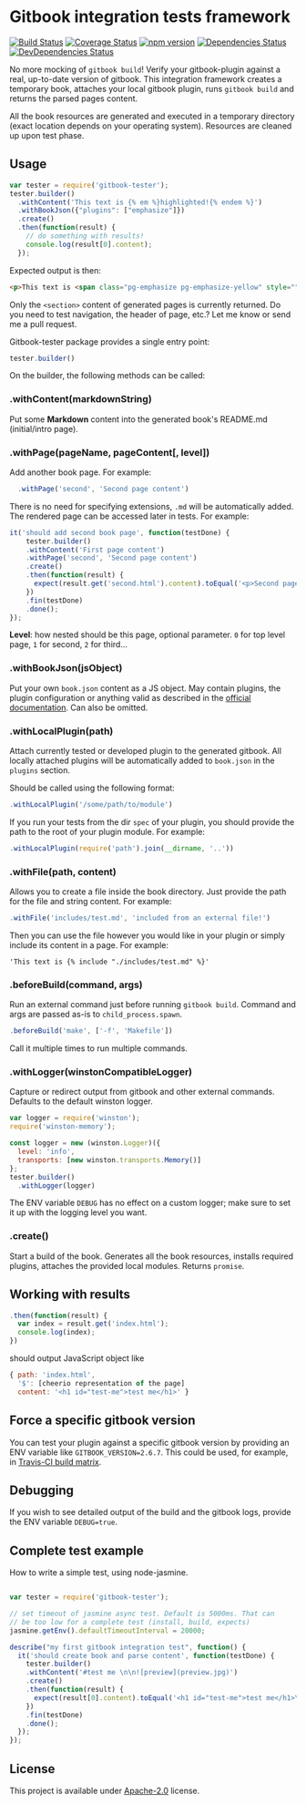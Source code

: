 # Gitbook integration tests framework

[![Build Status](https://travis-ci.org/todvora/gitbook-tester.svg?branch=master)](https://travis-ci.org/todvora/gitbook-tester)
[![Coverage Status](https://coveralls.io/repos/github/todvora/gitbook-tester/badge.svg?branch=master)](https://coveralls.io/github/todvora/gitbook-tester?branch=master)
[![npm version](https://badge.fury.io/js/gitbook-tester.svg)](https://badge.fury.io/js/gitbook-tester)
[![Dependencies Status](https://david-dm.org/todvora/gitbook-tester/status.svg)](https://david-dm.org/todvora/gitbook-tester/)
[![DevDependencies Status](https://david-dm.org/todvora/gitbook-tester/dev-status.svg)](https://david-dm.org/todvora/gitbook-tester/#info=devDependencies)

No more mocking of ```gitbook build```! Verify your gitbook-plugin against a real, up-to-date
version of gitbook. This integration framework creates a temporary book, attaches your local gitbook plugin, runs ```gitbook build``` and returns the parsed pages content.

All the book resources are generated and executed in a temporary directory (exact location
  depends on your operating system). Resources are cleaned up upon test phase.

## Usage

```js
var tester = require('gitbook-tester');
tester.builder()
  .withContent('This text is {% em %}highlighted!{% endem %}')
  .withBookJson({"plugins": ["emphasize"]})
  .create()
  .then(function(result) {
    // do something with results!
    console.log(result[0].content);
  });
```
Expected output is then:
```html
<p>This text is <span class="pg-emphasize pg-emphasize-yellow" style="">highlighted !</span></p>
```
Only the ```<section>``` content of generated pages is currently returned. Do you need
to test navigation, the header of page, etc.? Let me know or send me a pull request.

Gitbook-tester package provides a single entry point:

```js
tester.builder()
```

On the builder, the following methods can be called:

### .withContent(markdownString)
Put some **Markdown** content into the generated book's README.md (initial/intro page).

### .withPage(pageName, pageContent[, level])
Add another book page. For example:
```js
  .withPage('second', 'Second page content')
```
There is no need for specifying extensions, ```.md``` will be automatically added.
The rendered page can be accessed later in tests. For example:
```js
it('should add second book page', function(testDone) {
    tester.builder()
    .withContent('First page content')
    .withPage('second', 'Second page content')
    .create()
    .then(function(result) {
      expect(result.get('second.html').content).toEqual('<p>Second page content</p>');
    })
    .fin(testDone)
    .done();
});
```

**Level**: how nested should be this page, optional parameter. ```0``` for top level page, ```1``` for second, ```2``` for third...

### .withBookJson(jsObject)
Put your own ```book.json``` content as a JS object. May contain plugins,
the plugin configuration or anything valid as described in the [official documentation](http://help.gitbook.com/format/configuration.html).
Can also be omitted.

### .withLocalPlugin(path)
Attach currently tested or developed plugin to the generated gitbook. All locally attached plugins will be automatically added
 to ```book.json``` in the ```plugins``` section.

Should be called
using the following format:
```js
.withLocalPlugin('/some/path/to/module')
```
If you run your tests from the dir ```spec``` of your plugin, you should provide the
path to the root of your plugin module. For example:
```js
.withLocalPlugin(require('path').join(__dirname, '..'))
```

### .withFile(path, content)
Allows you to create a file inside the book directory. Just provide the path for the file and string content. For example:

```js
.withFile('includes/test.md', 'included from an external file!')
```
Then you can use the file however you would like in your plugin or simply include its content in a page. For example:

```
'This text is {% include "./includes/test.md" %}'
```

### .beforeBuild(command, args)
Run an external command just before running ```gitbook build```. Command and args are passed as-is to ```child_process.spawn```.

```js
.beforeBuild('make', ['-f', 'Makefile'])
```

Call it multiple times to run multiple commands.

### .withLogger(winstonCompatibleLogger)
Capture or redirect output from gitbook and other external commands.
Defaults to the default winston logger.

```js
var logger = require('winston');
require('winston-memory');

const logger = new (winston.Logger)({
  level: 'info',
  transports: [new winston.transports.Memory()]
};
tester.builder()
  .withLogger(logger)
```

The ENV variable ```DEBUG``` has no effect on a custom logger; make sure to set it up with the logging level you want.

### .create()
Start a build of the book. Generates all the book resources, installs required
plugins, attaches the provided local modules. Returns ```promise```.


## Working with results

```js
.then(function(result) {
  var index = result.get('index.html');
  console.log(index);  
})
```
should output JavaScript object like
```js
{ path: 'index.html',
  '$': [cheerio representation of the page]
  content: '<h1 id="test-me">test me</h1>' }

```

## Force a specific gitbook version
You can test your plugin against a specific gitbook version by providing an ENV variable like ```GITBOOK_VERSION=2.6.7```. This could be used, for example, in [Travis-CI build matrix](https://docs.travis-ci.com/user/customizing-the-build/#Build-Matrix).

## Debugging
If you wish to see detailed output of the build and the gitbook logs, provide the ENV variable ```DEBUG=true```.

## Complete test example
How to write a simple test, using node-jasmine.
```js

var tester = require('gitbook-tester');

// set timeout of jasmine async test. Default is 5000ms. That can
// be too low for a complete test (install, build, expects)
jasmine.getEnv().defaultTimeoutInterval = 20000;

describe("my first gitbook integration test", function() {
  it('should create book and parse content', function(testDone) {
    tester.builder()
    .withContent('#test me \n\n![preview](preview.jpg)')
    .create()
    .then(function(result) {
      expect(result[0].content).toEqual('<h1 id="test-me">test me</h1>\n<p><img src="preview.jpg" alt="preview"></p>');
    })
    .fin(testDone)
    .done();
  });
});
```

## License
This project is available under [Apache-2.0](http://choosealicense.com/licenses/apache-2.0/) license.
